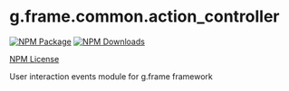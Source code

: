 # g.frame.common.action_controller

[![NPM Package][npm]][npm-url]
[![NPM Downloads][npm-downloads]][npmtrends-url]

[NPM License][npm-license]

User interaction events module for g.frame framework

[npm]: https://img.shields.io/npm/v/@g.frame/common.action_controller?style=for-the-badge
[npm-url]: https://www.npmjs.com/package/@g.frame/common.action_controller

[npm-downloads]: https://img.shields.io/npm/dw/@g.frame/common.action_controller?style=for-the-badge
[npmtrends-url]: https://www.npmtrends.com/@g.frame/common.action_controller

[npm-license]: https://img.shields.io/npm/l/@g.frame/common.action_controller?style=for-the-badge
